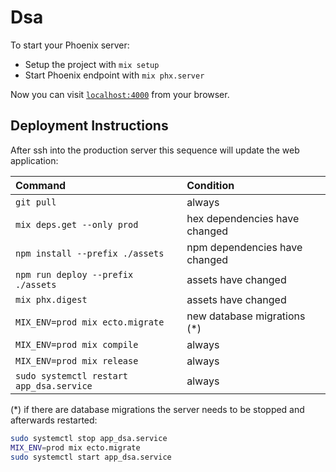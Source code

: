 # Dsa

To start your Phoenix server:

  * Setup the project with `mix setup`
  * Start Phoenix endpoint with `mix phx.server`

Now you can visit [`localhost:4000`](http://localhost:4000) from your browser.

## Deployment Instructions
After ssh into the production server this sequence will update the web application:

| Command | Condition |
| :-- | :-- |
| `git pull` | always |
| `mix deps.get --only prod` | hex dependencies have changed |
| `npm install --prefix ./assets` | npm dependencies have changed |
| `npm run deploy --prefix ./assets` | assets have changed |
| `mix phx.digest` | assets have changed |
| `MIX_ENV=prod mix ecto.migrate` | new database migrations (*) |
| `MIX_ENV=prod mix compile` | always |
| `MIX_ENV=prod mix release` | always |
| `sudo systemctl restart app_dsa.service` | always |

(*) if there are database migrations the server needs to be stopped and afterwards restarted:
```bash
sudo systemctl stop app_dsa.service
MIX_ENV=prod mix ecto.migrate
sudo systemctl start app_dsa.service
```

